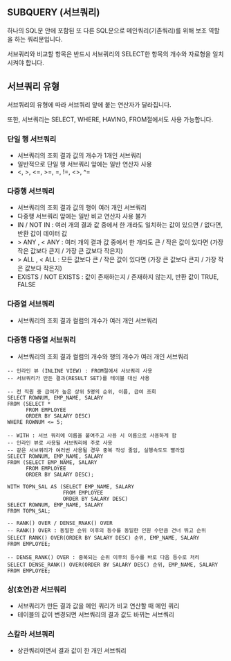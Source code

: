 ## SUBQUERY (서브쿼리)

하나의 SQL문 안에 포함된 또 다른 SQL문으로 메인쿼리(기존쿼리)를 위해 보조 역할을 하는 쿼리문입니다.

서브쿼리와 비교할 항목은 반드시 서브쿼리의 SELECT한 항목의 개수와 자료형을 일치시켜야 합니다.

## 서브쿼리 유형

서브쿼리의 유형에 따라 서브쿼리 앞에 붙는 연산자가 달라집니다.

또한, 서브쿼리는 SELECT, WHERE, HAVING, FROM절에서도 사용 가능합니다.

### 단일 행 서브쿼리
* 서브쿼리의 조회 결과 값의 개수가 1개인 서브쿼리
* 일반적으로 단일 행 서브쿼리 앞에는 일반 연산자 사용
* <, >, <=, >=, =, !=, <>, ^=

### 다중행 서브쿼리
* 서브쿼리의 조회 결과 값의 행이 여러 개인 서브쿼리
* 다중행 서브쿼리 앞에는 일반 비교 연산자 사용 불가
* IN / NOT IN : 여러 개의 결과 값 중에서 한 개라도 일치하는 값이 있으면 / 없다면, 반환 값이 데이터 값
* \> ANY , < ANY : 여러 개의 결과 값 중에서 한 개라도 큰 / 작은 값이 있다면 (가장 작은 값보다 큰지 / 가장 큰 값보다 작은지)
* \> ALL , < ALL : 모든 값보다 큰 / 작은 값이 있다면 (가장 큰 값보다 큰지 / 가장 작은 값보다 작은지)
* EXISTS / NOT EXISTS : 값이 존재하는지 / 존재하지 않는지, 반환 값이 TRUE, FALSE

### 다중열 서브쿼리
* 서브쿼리의 조회 결과 컬럼의 개수가 여러 개인 서브쿼리

### 다중행 다중열 서브쿼리
* 서브쿼리의 조회 결과 컬럼의 개수와 행의 개수가 여러 개인 서브쿼리

```MYSQL
-- 인라인 뷰 (INLINE VIEW) : FROM절에서 서브쿼리 사용
-- 서브쿼리가 만든 결과(RESULT SET)를 테이블 대신 사용

-- 전 직원 중 급여가 높은 상위 5명의 순위, 이름, 급여 조회
SELECT ROWNUM, EMP_NAME, SALARY
FROM (SELECT *
      FROM EMPLOYEE
      ORDER BY SALARY DESC)
WHERE ROWNUM <= 5;
```

```MYSQL
-- WITH : 서브 쿼리에 이름을 붙여주고 사용 시 이름으로 사용하게 함
-- 인라인 뷰로 사용될 서브쿼리에 주로 사용
-- 같은 서브쿼리가 여러번 사용될 경우 중복 작성 줄임, 실행속도도 빨라짐
SELECT ROWNUM, EMP_NAME, SALARY
FROM (SELECT EMP_NAME, SALARY
      FROM EMPLOYEE
      ORDER BY SALARY DESC);

WITH TOPN_SAL AS (SELECT EMP_NAME, SALARY
                  FROM EMPLOYEE
                  ORDER BY SALARY DESC)
SELECT ROWNUM, EMP_NAME, SALARY
FROM TOPN_SAL;
```

```MYSQL
-- RANK() OVER / DENSE_RNAK() OVER
-- RANK() OVER : 동일한 순위 이후의 등수를 동일한 인원 수만큼 건너 뛰고 순위
SELECT RANK() OVER(ORDER BY SALARY DESC) 순위, EMP_NAME, SALARY
FROM EMPLOYEE;

-- DENSE_RANK() OVER : 중복되는 순위 이후의 등수를 바로 다음 등수로 처리
SELECT DENSE_RANK() OVER(ORDER BY SALARY DESC) 순위, EMP_NAME, SALARY
FROM EMPLOYEE;
```

### 상(호연)관 서브쿼리
* 서브쿼리가 만든 결과 값을 메인 쿼리가 비교 연산할 때 메인 쿼리
* 테이블의 값이 변경되면 서브쿼리의 결과 값도 바뀌는 서브쿼리

### 스칼라 서브쿼리
* 상관쿼리이면서 결과 값이 한 개인 서브쿼리

